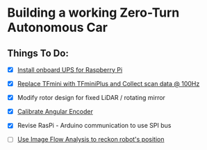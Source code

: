 # Building a working Zero-Turn Autonomous Car

## Things To Do:

- [x] [Install onboard UPS for Raspberry Pi](https://geekworm.com/blogs/news/new-x728-max-5-1v-8a-18650-ups-power-management-board-with-ac-power-loss-detection-auto-on-safe-shutdown-function)
- [x] [Replace TFmini with TFminiPlus and Collect scan data @ 100Hz](./TFmini_Plus.md)
- [x] Modify rotor design for fixed LiDAR / rotating mirror
- [x] [Calibrate Angular Encoder](angular_encoder/README.md)
- [x] Revise RasPi - Arduino communication to use SPI bus
- [ ] [Use Image Flow Analysis to reckon robot's position](reckoning_position_w_image_flow/image_flow_analysis_to_compute_position.md)

